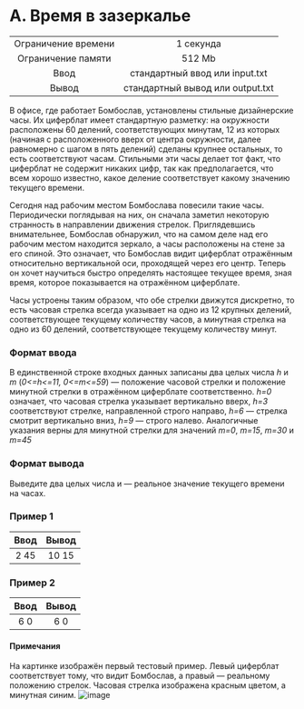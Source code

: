 # A. Время в зазеркалье
|  |	 |
| :---: | :---: |
| Ограничение времени |	1 секунда |
| Ограничение памяти |	512 Mb |
| Ввод |	стандартный ввод или input.txt |
| Вывод |	стандартный вывод или output.txt |

В офисе, где работает Бомбослав, установлены стильные дизайнерские часы. Их циферблат имеет стандартную разметку: на окружности расположены 60 делений, соответствующих минутам, 12 из которых (начиная с расположенного вверх от центра окружности, далее равномерно с шагом в пять делений) сделаны крупнее остальных, то есть соответствуют часам. Стильными эти часы делает тот факт, что циферблат не содержит никаких цифр, так как предполагается, что всем хорошо известно, какое деление соответствует какому значению текущего времени.

Сегодня над рабочим местом Бомбослава повесили такие часы. Периодически поглядывая на них, он сначала заметил некоторую странность в направлении движения стрелок. Приглядевшись внимательнее, Бомбослав обнаружил, что на самом деле над его рабочим местом находится зеркало, а часы расположены на стене за его спиной. Это означает, что Бомбослав видит циферблат отражённым относительно вертикальной оси, проходящей через его центр. Теперь он хочет научиться быстро определять настоящее текущее время, зная время, которое показывается на отражённом циферблате.

Часы устроены таким образом, что обе стрелки движутся дискретно, то есть часовая стрелка всегда указывает на одно из 12 крупных делений, соответствующее текущему количеству часов, а минутная стрелка на одно из 60 делений, соответствующее текущему количеству минут.

### Формат ввода
В единственной строке входных данных записаны два целых числа *h* и *m* (*0<=h<=11, 0<=m<=59*) — положение часовой стрелки и положение минутной стрелки в отражённом циферблате соответственно. *h=0* означает, что часовая стрелка указывает вертикально вверх, *h=3* соответствуют стрелке, направленной строго направо, *h=6* — стрелка смотрит вертикально вниз, *h=9* — строго налево. Аналогичные указания верны для минутной стрелки для значений *m=0*, *m=15*, *m=30* и *m=45* 

### Формат вывода
Выведите два целых числа  и   — реальное значение текущего времени на часах.

### Пример 1
| Ввод |	Вывод |
| :---: | :---: |
| 2 45 |	10 15 |
### Пример 2
| Ввод	| Вывод |
| :---: | :---: |
| 6 0	| 6 0 |
#### Примечания
На картинке изображён первый тестовый пример. Левый циферблат соответствует тому, что видит Бомбослав, а правый — реальному положению стрелок. Часовая стрелка изображена красным цветом, а минутная синим.
![image](https://user-images.githubusercontent.com/49669372/194696480-abc11127-e04a-4b05-a9ef-ec8d5bff07ba.png)
